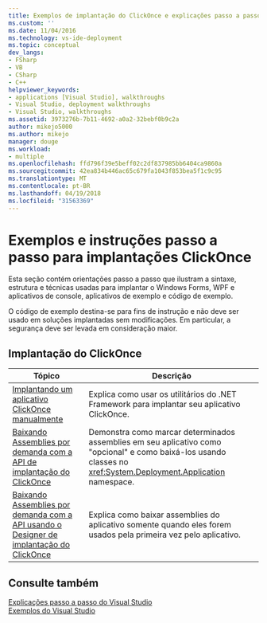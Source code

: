 ```yaml
---
title: Exemplos de implantação do ClickOnce e explicações passo a passo | Microsoft Docs
ms.custom: ''
ms.date: 11/04/2016
ms.technology: vs-ide-deployment
ms.topic: conceptual
dev_langs:
- FSharp
- VB
- CSharp
- C++
helpviewer_keywords:
- applications [Visual Studio], walkthroughs
- Visual Studio, deployment walkthroughs
- Visual Studio, walkthroughs
ms.assetid: 3973276b-7b11-4692-a0a2-32bebf0b9c2a
author: mikejo5000
ms.author: mikejo
manager: douge
ms.workload:
- multiple
ms.openlocfilehash: ffd796f39e5beff02c2df837985bb6404ca9860a
ms.sourcegitcommit: 42ea834b446ac65c679fa1043f853bea5f1c9c95
ms.translationtype: MT
ms.contentlocale: pt-BR
ms.lasthandoff: 04/19/2018
ms.locfileid: "31563369"
---
```

# <a name="clickonce-deployment-samples-and-walkthroughs"></a>Exemplos e instruções passo a passo para implantações ClickOnce
Esta seção contém orientações passo a passo que ilustram a sintaxe, estrutura e técnicas usadas para implantar o Windows Forms, WPF e aplicativos de console, aplicativos de exemplo e código de exemplo.  
  
 O código de exemplo destina-se para fins de instrução e não deve ser usado em soluções implantadas sem modificações. Em particular, a segurança deve ser levada em consideração maior.  
  
## <a name="clickonce-deployment"></a>Implantação do ClickOnce  
  
|Tópico|Descrição|  
|-----------|-----------------|  
|[Implantando um aplicativo ClickOnce manualmente](../deployment/walkthrough-manually-deploying-a-clickonce-application.md)|Explica como usar os utilitários do .NET Framework para implantar seu aplicativo ClickOnce.|  
|[Baixando Assemblies por demanda com a API de implantação do ClickOnce](../deployment/walkthrough-downloading-assemblies-on-demand-with-the-clickonce-deployment-api.md)|Demonstra como marcar determinados assemblies em seu aplicativo como "opcional" e como baixá-los usando classes no <xref:System.Deployment.Application> namespace.|  
|[Baixando Assemblies por demanda com a API usando o Designer de implantação do ClickOnce](../deployment/walkthrough-downloading-assemblies-on-demand-with-the-clickonce-deployment-api-using-the-designer.md)|Explica como baixar assemblies do aplicativo somente quando eles forem usados pela primeira vez pelo aplicativo.|  
  
## <a name="see-also"></a>Consulte também  
 [Explicações passo a passo do Visual Studio](http://msdn.microsoft.com/en-us/f5399a1f-2d3d-42fb-b989-134ccda2159f)   
 [Exemplos do Visual Studio](../ide/visual-studio-samples.md)
